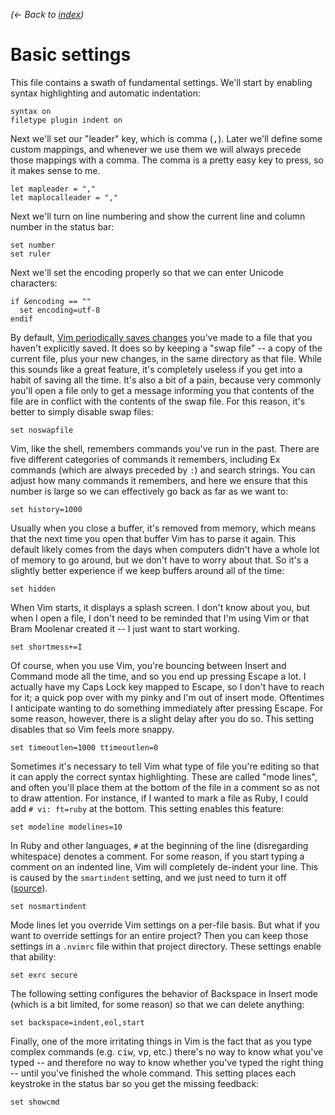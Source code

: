 *(← Back to [index](../README.md))*

# Basic settings

This file contains a swath of fundamental settings. We'll start by enabling
syntax highlighting and automatic indentation:

``` vim
syntax on
filetype plugin indent on
```

Next we'll set our "leader" key, which is comma (<kbd>,</kbd>). Later we'll
define some custom mappings, and whenever we use them we will always precede
those mappings with a comma. The comma is a pretty easy key to press, so it
makes sense to me.

``` vim
let mapleader = ","
let maplocalleader = ","
```

Next we'll turn on line numbering and show the current line and column number in
the status bar:

``` vim
set number
set ruler
```

Next we'll set the encoding properly so that we can enter Unicode characters:

``` vim
if &encoding == ""
  set encoding=utf-8
endif
```

By default, [Vim periodically saves changes][recover] you've made to a file that
you haven't explicitly saved. It does so by keeping a "swap file" -- a copy of
the current file, plus your new changes, in the same directory as that file.
While this sounds like a great feature, it's completely useless if you get into
a habit of saving all the time. It's also a bit of a pain, because very commonly
you'll open a file only to get a message informing you that contents of the file
are in conflict with the contents of the swap file. For this reason, it's better
to simply disable swap files:

[recover]: http://vimdoc.sourceforge.net/htmldoc/recover.html

``` vim
set noswapfile
```

Vim, like the shell, remembers commands you've run in the past. There are five
different categories of commands it remembers, including Ex commands (which are
always preceded by `:`) and search strings. You can adjust how many commands it
remembers, and here we ensure that this number is large so we can effectively go
back as far as we want to:

``` vim
set history=1000
```

Usually when you close a buffer, it's removed from memory, which means that the
next time you open that buffer Vim has to parse it again. This default likely
comes from the days when computers didn't have a whole lot of memory to go
around, but we don't have to worry about that. So it's a slightly better
experience if we keep buffers around all of the time:

``` vim
set hidden
```

When Vim starts, it displays a splash screen. I don't know about you, but when I
open a file, I don't need to be reminded that I'm using Vim or that Bram
Moolenar created it -- I just want to start working.

``` vim
set shortmess+=I
```

Of course, when you use Vim, you're bouncing between Insert and Command mode all
the time, and so you end up pressing Escape a lot. I actually have my Caps Lock
key mapped to Escape, so I don't have to reach for it; a quick pop over with my
pinky and I'm out of insert mode. Oftentimes I anticipate wanting to do
something immediately after pressing Escape. For some reason, however, there is
a slight delay after you do so. This setting disables that so Vim feels more
snappy.

``` vim
set timeoutlen=1000 ttimeoutlen=0
```

Sometimes it's necessary to tell Vim what type of file you're editing so that it
can apply the correct syntax highlighting. These are called "mode lines", and
often you'll place them at the bottom of the file in a comment so as not to draw
attention. For instance, if I wanted to mark a file as Ruby, I could add `# vi:
ft=ruby` at the bottom. This setting enables this feature:

``` vim
set modeline modelines=10
```

In Ruby and other languages, `#` at the beginning of the line (disregarding
whitespace) denotes a comment. For some reason, if you start typing a comment on
an indented line, Vim will completely de-indent your line. This is caused by the
`smartindent` setting, and we just need to turn it off ([source][so-1]).

[so-1]: http://stackoverflow.com/questions/2063175/vim-insert-mode-comments-go-to-start-of-line

``` vim
set nosmartindent
```

Mode lines let you override Vim settings on a per-file basis. But what if you
want to override settings for an entire project? Then you can keep those
settings in a `.nvimrc` file within that project directory. These settings
enable that ability:

``` vim
set exrc secure
```

The following setting configures the behavior of Backspace in Insert mode (which
is a bit limited, for some reason) so that we can delete anything:

``` vim
set backspace=indent,eol,start
```

Finally, one of the more irritating things in Vim is the fact that as you type
complex commands (e.g. <kbd>c</kbd><kbd>i</kbd><kbd>w</kbd>,
<kbd>v</kbd><kbd>p</kbd>, etc.) there's no way to know what you've typed -- and
therefore no way to know whether you've typed the right thing -- until you've
finished the whole command. This setting places each keystroke in the status bar
so you get the missing feedback:

``` vim
set showcmd
```
